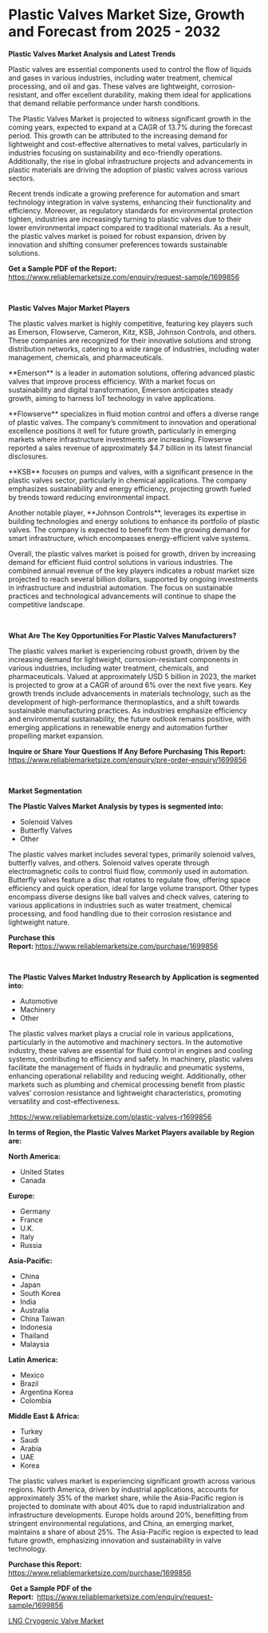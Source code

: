 <p><h1>Plastic Valves Market Size, Growth and Forecast from 2025 - 2032</h1></p><p><strong>Plastic Valves Market Analysis and Latest Trends</strong></p>
<p><p>Plastic valves are essential components used to control the flow of liquids and gases in various industries, including water treatment, chemical processing, and oil and gas. These valves are lightweight, corrosion-resistant, and offer excellent durability, making them ideal for applications that demand reliable performance under harsh conditions.</p><p>The Plastic Valves Market is projected to witness significant growth in the coming years, expected to expand at a CAGR of 13.7% during the forecast period. This growth can be attributed to the increasing demand for lightweight and cost-effective alternatives to metal valves, particularly in industries focusing on sustainability and eco-friendly operations. Additionally, the rise in global infrastructure projects and advancements in plastic materials are driving the adoption of plastic valves across various sectors.</p><p>Recent trends indicate a growing preference for automation and smart technology integration in valve systems, enhancing their functionality and efficiency. Moreover, as regulatory standards for environmental protection tighten, industries are increasingly turning to plastic valves due to their lower environmental impact compared to traditional materials. As a result, the plastic valves market is poised for robust expansion, driven by innovation and shifting consumer preferences towards sustainable solutions.</p></p>
<p><strong>Get a Sample PDF of the Report:&nbsp;</strong> <a href="https://www.reliablemarketsize.com/enquiry/request-sample/1699856?utm_campaign=1872&utm_medium=2&utm_source=Github&utm_content=ia&utm_term=09012025&utm_id=plastic-valves">https://www.reliablemarketsize.com/enquiry/request-sample/1699856</a></p>
<p>&nbsp;</p>
<p><strong>Plastic Valves Major Market Players</strong></p>
<p><p>The plastic valves market is highly competitive, featuring key players such as Emerson, Flowserve, Cameron, Kitz, KSB, Johnson Controls, and others. These companies are recognized for their innovative solutions and strong distribution networks, catering to a wide range of industries, including water management, chemicals, and pharmaceuticals.</p><p>**Emerson** is a leader in automation solutions, offering advanced plastic valves that improve process efficiency. With a market focus on sustainability and digital transformation, Emerson anticipates steady growth, aiming to harness IoT technology in valve applications.</p><p>**Flowserve** specializes in fluid motion control and offers a diverse range of plastic valves. The company’s commitment to innovation and operational excellence positions it well for future growth, particularly in emerging markets where infrastructure investments are increasing. Flowserve reported a sales revenue of approximately $4.7 billion in its latest financial disclosures.</p><p>**KSB** focuses on pumps and valves, with a significant presence in the plastic valves sector, particularly in chemical applications. The company emphasizes sustainability and energy efficiency, projecting growth fueled by trends toward reducing environmental impact.</p><p>Another notable player, **Johnson Controls**, leverages its expertise in building technologies and energy solutions to enhance its portfolio of plastic valves. The company is expected to benefit from the growing demand for smart infrastructure, which encompasses energy-efficient valve systems.</p><p>Overall, the plastic valves market is poised for growth, driven by increasing demand for efficient fluid control solutions in various industries. The combined annual revenue of the key players indicates a robust market size projected to reach several billion dollars, supported by ongoing investments in infrastructure and industrial automation. The focus on sustainable practices and technological advancements will continue to shape the competitive landscape.</p></p>
<p>&nbsp;</p>
<p><strong>What Are The Key Opportunities For Plastic Valves Manufacturers?</strong></p>
<p><p>The plastic valves market is experiencing robust growth, driven by the increasing demand for lightweight, corrosion-resistant components in various industries, including water treatment, chemicals, and pharmaceuticals. Valued at approximately USD 5 billion in 2023, the market is projected to grow at a CAGR of around 6% over the next five years. Key growth trends include advancements in materials technology, such as the development of high-performance thermoplastics, and a shift towards sustainable manufacturing practices. As industries emphasize efficiency and environmental sustainability, the future outlook remains positive, with emerging applications in renewable energy and automation further propelling market expansion.</p></p>
<p><strong>Inquire or Share Your Questions If Any Before Purchasing This Report:</strong> <a href="https://www.reliablemarketsize.com/enquiry/pre-order-enquiry/1699856?utm_campaign=1872&utm_medium=2&utm_source=Github&utm_content=ia&utm_term=09012025&utm_id=plastic-valves">https://www.reliablemarketsize.com/enquiry/pre-order-enquiry/1699856</a></p>
<p>&nbsp;</p>
<p><strong>Market Segmentation</strong></p>
<p><strong>The Plastic Valves Market Analysis by types is segmented into:</strong></p>
<p><ul><li>Solenoid Valves</li><li>Butterfly Valves</li><li>Other</li></ul></p>
<p><p>The plastic valves market includes several types, primarily solenoid valves, butterfly valves, and others. Solenoid valves operate through electromagnetic coils to control fluid flow, commonly used in automation. Butterfly valves feature a disc that rotates to regulate flow, offering space efficiency and quick operation, ideal for large volume transport. Other types encompass diverse designs like ball valves and check valves, catering to various applications in industries such as water treatment, chemical processing, and food handling due to their corrosion resistance and lightweight nature.</p></p>
<p><strong>Purchase this Report:&nbsp;</strong><a href="https://www.reliablemarketsize.com/purchase/1699856?utm_campaign=1872&utm_medium=2&utm_source=Github&utm_content=ia&utm_term=09012025&utm_id=plastic-valves">https://www.reliablemarketsize.com/purchase/1699856</a></p>
<p>&nbsp;</p>
<p><strong>The Plastic Valves Market Industry Research by Application is segmented into:</strong></p>
<p><ul><li>Automotive</li><li>Machinery</li><li>Other</li></ul></p>
<p><p>The plastic valves market plays a crucial role in various applications, particularly in the automotive and machinery sectors. In the automotive industry, these valves are essential for fluid control in engines and cooling systems, contributing to efficiency and safety. In machinery, plastic valves facilitate the management of fluids in hydraulic and pneumatic systems, enhancing operational reliability and reducing weight. Additionally, other markets such as plumbing and chemical processing benefit from plastic valves’ corrosion resistance and lightweight characteristics, promoting versatility and cost-effectiveness.</p></p>
<p><a href="https://www.reliablemarketsize.com/plastic-valves-r1699856?utm_campaign=1872&utm_medium=2&utm_source=Github&utm_content=ia&utm_term=09012025&utm_id=plastic-valves">&nbsp;https://www.reliablemarketsize.com/plastic-valves-r1699856</a></p>
<p><strong>In terms of Region, the Plastic Valves Market Players available by Region are:</strong></p>
<p>
    <p> <strong> North America: </strong>
        <ul>
            <li>United States</li>
            <li>Canada</li>
        </ul>
        </p> 
    <p> <strong> Europe: </strong>
        <ul>
            <li>Germany</li>
            <li>France</li>
            <li>U.K.</li>
            <li>Italy</li>
            <li>Russia</li>
        </ul>
        </p> 
    <p> <strong> Asia-Pacific: </strong>
        <ul>
            <li>China</li>
            <li>Japan</li>
            <li>South Korea</li>
            <li>India</li>
            <li>Australia</li>
            <li>China Taiwan</li>
            <li>Indonesia</li>
            <li>Thailand</li>
            <li>Malaysia</li>
        </ul>
        </p> 
    <p> <strong> Latin America: </strong>
        <ul>
            <li>Mexico</li>
            <li>Brazil</li>
            <li>Argentina Korea</li>
            <li>Colombia</li>
        </ul>
        </p> 
    <p> <strong> Middle East & Africa: </strong>
        <ul>
            <li>Turkey</li>
            <li>Saudi</li>
            <li>Arabia</li>
            <li>UAE</li>
            <li>Korea</li>
        </ul>
    </p>
    </p>
<p><p>The plastic valves market is experiencing significant growth across various regions. North America, driven by industrial applications, accounts for approximately 35% of the market share, while the Asia-Pacific region is projected to dominate with about 40% due to rapid industrialization and infrastructure developments. Europe holds around 20%, benefitting from stringent environmental regulations, and China, an emerging market, maintains a share of about 25%. The Asia-Pacific region is expected to lead future growth, emphasizing innovation and sustainability in valve technology.</p></p>
<p><strong>Purchase this Report: </strong><a href="https://www.reliablemarketsize.com/purchase/1699856?utm_campaign=1872&utm_medium=2&utm_source=Github&utm_content=ia&utm_term=09012025&utm_id=plastic-valves">https://www.reliablemarketsize.com/purchase/1699856</a></p>
<p>&nbsp;<strong>Get a Sample PDF of the Report:&nbsp;&nbsp;</strong><a href="https://www.reliablemarketsize.com/enquiry/request-sample/1699856?utm_campaign=1872&utm_medium=2&utm_source=Github&utm_content=ia&utm_term=09012025&utm_id=plastic-valves">https://www.reliablemarketsize.com/enquiry/request-sample/1699856</a></p>
<p><strong></strong></p>
<p><p><a href="https://github.com/BryceTownsendr/Market-Research-Report-List-7/blob/main/lng-cryogenic-valve-market.md?utm_campaign=1872&utm_medium=2&utm_source=Github&utm_content=ia&utm_term=09012025&utm_id=plastic-valves">LNG Cryogenic Valve Market</a></p></p>